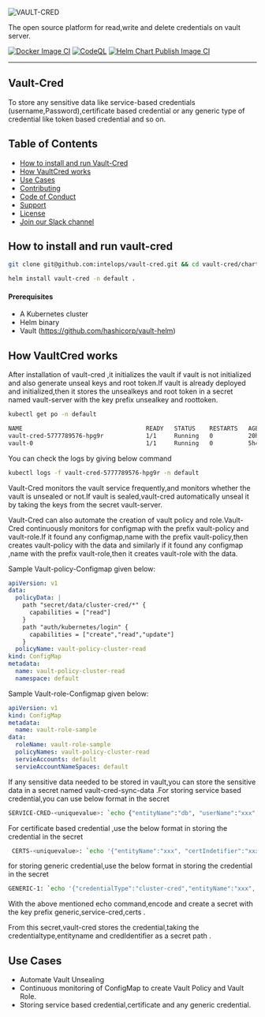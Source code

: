 ![VAULT-CRED](.readme_assets/Vault-Cred.png)   


The open source platform for read,write and delete credentials on vault server.

[![Docker Image CI](https://github.com/intelops/vault-cred/actions/workflows/docker-image.yaml/badge.svg)](https://github.com/intelops/vault-cred/actions/workflows/docker-image.yaml)
[![CodeQL](https://github.com/intelops/vault-cred/action/workflows/github-code-scanning/codeql/badge.svg)](https://github.com/intelops/vault-cred/actions/workflows/github-code-scanning/codeql)
[![Helm Chart Publish Image CI](https://github.com/intelops/vault-cred/actions/workflows/helm_release.yml/badge.svg)](https://github.com/intelops/vault-cred/actions/workflows/helm_release.yml)

<hr>

## Vault-Cred

To store any sensitive data like service-based credentials (username,Password),certificate based credential or any generic type of credential like token based credential and so on.

## Table of Contents
- [How to install and run Vault-Cred](#how-to-install-and-run-Vault-Cred)
- [How VaultCred works](#how-VaultCred-works)
- [Use Cases](#use-cases)
- [Contributing](#contributing)
- [Code of Conduct](#code-of-conduct)
- [Support](#support)
- [License](#license)
- [Join our Slack channel](#join-our-slack-channel)

## How to install and run vault-cred

```bash
git clone git@github.com:intelops/vault-cred.git && cd vault-cred/charts/vault-cred
```

```bash
helm install vault-cred -n default .
```
#### Prerequisites
* A Kubernetes cluster 
* Helm binary
* Vault    (https://github.com/hashicorp/vault-helm) 

## How VaultCred works

After installation of vault-cred ,it initializes the vault if vault is not initialized and also generate unseal keys and root token.If vault is already deployed and initialized,then it stores the unsealkeys and root token in a secret named vault-server with the key prefix unsealkey and roottoken.

```bash     
kubectl get po -n default

NAME                                   READY   STATUS    RESTARTS   AGE
vault-cred-5777789576-hpg9r            1/1     Running   0          20h
vault-0                                1/1     Running   0          5h46m
```
You can check the logs by giving below command

```bash     
kubectl logs -f vault-cred-5777789576-hpg9r -n default
```


Vault-Cred monitors the vault service frequently,and monitors whether the vault is unsealed or not.If vault is sealed,vault-cred automatically unseal it by taking the keys from the secret vault-server.


Vault-Cred can also automate the creation of vault policy and role.Vault-Cred continuously monitors for configmap with the prefix vault-policy and vault-role.If it found any configmap,name with the prefix vault-policy,then creates vault-policy with the data and  similarly if it found any configmap ,name with the prefix vault-role,then it creates vault-role with the data.

Sample Vault-policy-Configmap given below:

```yaml
apiVersion: v1
data:
  policyData: |
    path "secret/data/cluster-cred/*" {
      capabilities = ["read"]
    }
    path "auth/kubernetes/login" {
      capabilities = ["create","read","update"]
    }
  policyName: vault-policy-cluster-read
kind: ConfigMap
metadata:
  name: vault-policy-cluster-read
  namespace: default
```

Sample Vault-role-Configmap given below:

```yaml
apiVersion: v1
kind: ConfigMap
metadata:
  name: vault-role-sample
data:
  roleName: vault-role-sample
  policyNames: vault-policy-cluster-read
  servieAccounts: default
  servieAccountNameSpaces: default
```

If any sensitive data needed to be stored in vault,you can store the sensitive data in a secret named vault-cred-sync-data .For storing service based credential,you can use below format in the secret

```bash
SERVICE-CRED-<uniquevalue>: `echo {"entityName":"db", "userName":"xxx","password":"xxx"} | base64 -w 0`
```

For certificate based credential ,use the below format in storing the credential in the secret
```bash
 CERTS-<uniquevalue>: `echo '{"entityName":"xxx", "certIndetifier":"xxx","caCert":"xxx", "cert": "xxx", "key":"xxx"}' | base64 -w 0`
```

for storing generic credential,use the below format in storing the credential in the secret
```bash
GENERIC-1: `echo '{"credentialType":"cluster-cred","entityName":"xxx", "credIndetifier":"xxx", "credential":{"token":"xxx","id":"1"}}' | base64 -w 0`
```
With the above mentioned echo command,encode and create a secret with the key prefix generic,service-cred,certs .

From this secret,vault-cred stores the credential,taking the credentialtype,entityname and credIdentifier as a secret path .


## Use Cases

* Automate Vault Unsealing
* Continuous monitoring of ConfigMap to create Vault Policy and Vault Role.
* Storing service based credential,certificate and any generic credential.








